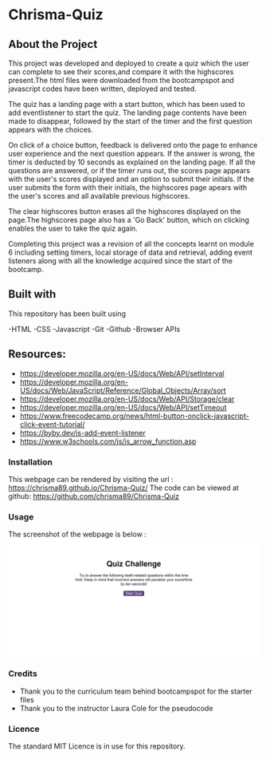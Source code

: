 # Chrisma-Quiz

## About the Project

This project was developed and deployed to create a quiz which the user can complete to see their scores,and compare it with the highscores present.The html files were downloaded from the bootcampspot and javascript codes have been written, deployed and tested. 

The quiz has a landing page with a start button, which has been used to add eventlistener to start the quiz. The landing page contents have been made to disappear, followed by the start of the timer and the first question appears with the choices.

On click of a choice button, feedback is delivered onto the page to enhance user experience and the next question appears. If the answer is wrong, the timer is deducted by 10 seconds as explained on the landing page. If all the questions are answered, or if the timer runs out, the scores page appears with the user's scores displayed and an option to submit their initials. If the user submits the form with their initials, the highscores page apears with the user's scores and all available previous highscores.

The clear highscores button erases all the highscores displayed on the page.The highscores page also has a 'Go Back' button, which on clicking enables the user to take the quiz again.

Completing this project was a revision of all the concepts learnt on module 6 including setting timers, local storage of data and retrieval, adding event listeners along with all the knowledge acquired since the start of the bootcamp.

## Built with

This repository has been built using 

-HTML
-CSS 
-Javascript
-Git 
-Github 
-Browser APIs 

## Resources:
- https://developer.mozilla.org/en-US/docs/Web/API/setInterval
- https://developer.mozilla.org/en-US/docs/Web/JavaScript/Reference/Global_Objects/Array/sort
- https://developer.mozilla.org/en-US/docs/Web/API/Storage/clear
- https://developer.mozilla.org/en-US/docs/Web/API/setTimeout
- https://www.freecodecamp.org/news/html-button-onclick-javascript-click-event-tutorial/
- https://byby.dev/js-add-event-listener
- https://www.w3schools.com/js/js_arrow_function.asp



### Installation

This webpage can be rendered by visiting the url : https://chrisma89.github.io/Chrisma-Quiz/
The code can be viewed at github: https://github.com/chrisma89/Chrisma-Quiz

### Usage


The screenshot of the webpage is below : ![webpagescreenshot](./images/Webpage%20screenshot.png)

### Credits
- Thank you to the curriculum team behind bootcampspot for the starter files
- Thank you to the instructor Laura Cole for the pseudocode




### Licence
The standard MIT Licence is in use for this repository.

